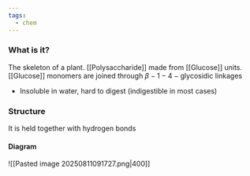 ```yaml
---
tags:
  - chem
---
```

### What is it?
The skeleton of a plant. 
[[Polysaccharide]] made from [[Glucose]] units. 
	[[Glucose]] monomers are joined through $\beta -1-4-\textrm{glycosidic linkages}$ 

- Insoluble in water, hard to digest (indigestible in most cases)

### Structure
It is held together with hydrogen bonds
#### Diagram
![[Pasted image 20250811091727.png|400]]

